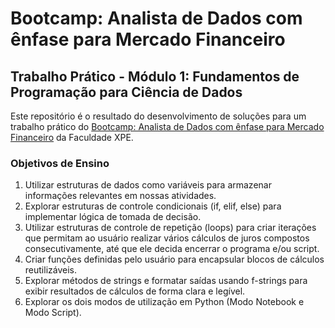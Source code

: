 # Bootcamp: Analista de Dados com ênfase para Mercado Financeiro
## Trabalho Prático - Módulo 1: Fundamentos de Programação para Ciência de Dados

Este repositório é o resultado do desenvolvimento de soluções para um trabalho prático do [Bootcamp: Analista de Dados com ênfase para Mercado
Financeiro](https://www.xpeducacao.com.br/pos-graduacao/ciencia-de-dados-para-o-mercado-financeiro?utm_source=google&utm_medium=search&utm_campaign=bootcamp_pass-tipos_de_curso_marca-conversao-google-search-na&utm_content=kw_bootcamp-ampla-na&utm_term=&gad_source=1&gclid=Cj0KCQiAq-u9BhCjARIsANLj-s3_t5elk4Pc_V0iw7bbI08Mi992w6NWH5rSGgMo1YLO7Fp8vQtIrNwaAte3EALw_wcB) da Faculdade XPE.

### Objetivos de Ensino

1. Utilizar estruturas de dados como variáveis para armazenar informações
relevantes em nossas atividades.
2. Explorar estruturas de controle condicionais (if, elif, else) para implementar
lógica de tomada de decisão.
3. Utilizar estruturas de controle de repetição (loops) para criar iterações que
permitam ao usuário realizar vários cálculos de juros compostos
consecutivamente, até que ele decida encerrar o programa e/ou script.
4. Criar funções definidas pelo usuário para encapsular blocos de cálculos
reutilizáveis.
5. Explorar métodos de strings e formatar saídas usando f-strings para exibir
resultados de cálculos de forma clara e legível.
6. Explorar os dois modos de utilização em Python (Modo Notebook e Modo
Script).